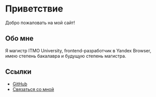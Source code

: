 # Приветствие
Добро пожаловать на мой сайт!

## Обо мне
Я магистр ITMO University, frontend-разработчик в Yandex Browser, имею степень бакалавра и будущую степень магистра.

## Ссылки
- [GitHub](https://github.com/<ваш-username>)
- [Связаться со мной](mailto:email@example.com)